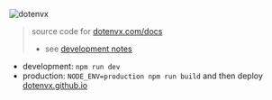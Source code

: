 ![dotenvx](https://dotenvx.github.io/better-banner.png)

> source code for [dotenvx.com/docs](https://dotenvx.com/docs)
> 
> * see [development notes](./DEVELOPMENT.md)

* development: `npm run dev`
* production: `NODE_ENV=production npm run build` and then deploy [dotenvx.github.io](https://github.com/dotenvx/dotenvx.github.io)
